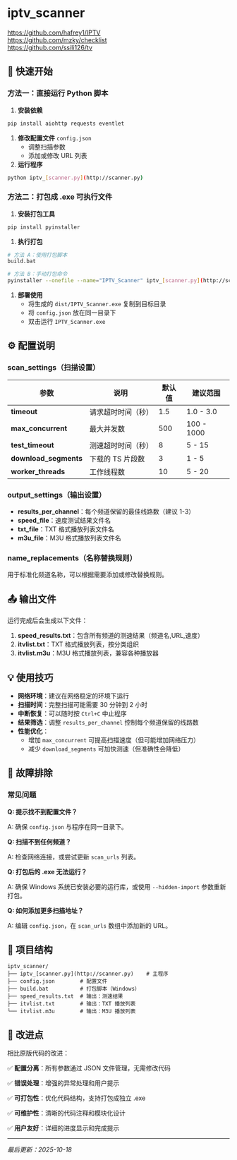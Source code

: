 # iptv_scanner
https://github.com/hafrey1/IPTV   
https://github.com/mzky/checklist   
https://github.com/ssili126/tv

## 🚀 快速开始

### 方法一：直接运行 Python 脚本

1. **安装依赖**

```bash
pip install aiohttp requests eventlet
```

1. **修改配置文件** `config.json`
    - 调整扫描参数
    - 添加或修改 URL 列表
2. **运行程序**

```bash
python iptv_[scanner.py](http://scanner.py)
```

### 方法二：打包成 .exe 可执行文件

1. **安装打包工具**

```bash
pip install pyinstaller
```

1. **执行打包**

```bash
# 方法 A：使用打包脚本
build.bat

# 方法 B：手动打包命令
pyinstaller --onefile --name="IPTV_Scanner" iptv_[scanner.py](http://scanner.py)
```

1. **部署使用**
    - 将生成的 `dist/IPTV_Scanner.exe` 复制到目标目录
    - 将 `config.json` 放在同一目录下
    - 双击运行 `IPTV_Scanner.exe`

## ⚙️ 配置说明

### scan_settings（扫描设置）

| 参数 | 说明 | 默认值 | 建议范围 |
| --- | --- | --- | --- |
| **timeout** | 请求超时时间（秒） | 1.5 | 1.0 - 3.0 |
| **max_concurrent** | 最大并发数 | 500 | 100 - 1000 |
| **test_timeout** | 测速超时时间（秒） | 8 | 5 - 15 |
| **download_segments** | 下载的 TS 片段数 | 3 | 1 - 5 |
| **worker_threads** | 工作线程数 | 10 | 5 - 20 |

### output_settings（输出设置）

- **results_per_channel**：每个频道保留的最佳线路数（建议 1-3）
- **speed_file**：速度测试结果文件名
- **txt_file**：TXT 格式播放列表文件名
- **m3u_file**：M3U 格式播放列表文件名

### name_replacements（名称替换规则）

用于标准化频道名称，可以根据需要添加或修改替换规则。

## 📤 输出文件

运行完成后会生成以下文件：

1. **speed_results.txt**：包含所有频道的测速结果（频道名,URL,速度）
2. **itvlist.txt**：TXT 格式播放列表，按分类组织
3. **itvlist.m3u**：M3U 格式播放列表，兼容各种播放器

## 💡 使用技巧

- **网络环境**：建议在网络稳定的环境下运行
- **扫描时间**：完整扫描可能需要 30 分钟到 2 小时
- **中断恢复**：可以随时按 `Ctrl+C` 中止程序
- **结果筛选**：调整 `results_per_channel` 控制每个频道保留的线路数
- **性能优化**：
    - 增加 `max_concurrent` 可提高扫描速度（但可能增加网络压力）
    - 减少 `download_segments` 可加快测速（但准确性会降低）

## 🔧 故障排除

### 常见问题

**Q: 提示找不到配置文件？**

A: 确保 `config.json` 与程序在同一目录下。

**Q: 扫描不到任何频道？**

A: 检查网络连接，或尝试更新 `scan_urls` 列表。

**Q: 打包后的 .exe 无法运行？**

A: 确保 Windows 系统已安装必要的运行库，或使用 `--hidden-import` 参数重新打包。

**Q: 如何添加更多扫描地址？**

A: 编辑 `config.json`，在 `scan_urls` 数组中添加新的 URL。

## 📝 项目结构

```
iptv_scanner/
├── iptv_[scanner.py](http://scanner.py)    # 主程序
├── config.json        # 配置文件
├── build.bat          # 打包脚本（Windows）
├── speed_results.txt  # 输出：测速结果
├── itvlist.txt        # 输出：TXT 播放列表
└── itvlist.m3u        # 输出：M3U 播放列表
```

## 🎯 改进点

相比原版代码的改进：

✅ **配置分离**：所有参数通过 JSON 文件管理，无需修改代码

✅ **错误处理**：增强的异常处理和用户提示

✅ **可打包性**：优化代码结构，支持打包成独立 .exe

✅ **可维护性**：清晰的代码注释和模块化设计

✅ **用户友好**：详细的进度显示和完成提示

---

*最后更新：2025-10-18*
